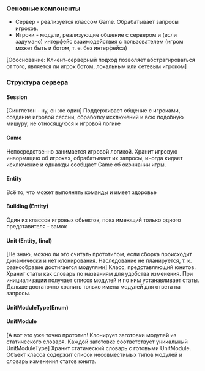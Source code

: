 ### Основные компоненты
- Сервер - реализуется классом Game. Обрабатывает запросы игроков.
- Игроки - модули, реализующие общение с сервером и (если задумано) интерфейс взаимодействия с пользователем (игром может быть и ботом, т. е. без интерфейса)

[Обоснование: Клиент-серверный подход позволяет абстрагироваться от того, является ли игрок ботом, локальным или сетевым игроком]
### Структура сервера
#### Session
[Синглетон - ну, он же один]
Поддерживает общение с игроками, создание игровой сессии, обработку исключений и всю подобную мишуру, не относящуюся к игровой логике
#### Game
Непосредственно занимается игровой логикой. Хранит игровую инвормацию об игроках, обрабатывает их запросы, иногда кидает исключение и однажды сообщает Game об окончании игры.
#### Entity
Всё то, что может выполнять команды и имеет здоровье
#### Building (Entity)
Один из классов игровых обьектов, пока имеющий только одного представителя - замок
#### Unit (Entity, final)
[Не знаю, можно ли это считать прототипом, если сборка происходит динамически и нет клонирования. Наследование не планируется, т. к. разнообразие достигается модулями]
Класс, представляющий юнитов. Хранит статы как словарь по названиям для удобства изменения. При инициализации получает список модулей и по ним устанавливает статы. Дальше достаточно хранить только имена модулей для ответа на запросы.
#### UnitModuleType(Enum)

#### UnitModule
[А вот это уже точно прототип! Клонирует заготовки модулей из статического словаря. Каждой заготовке соответствует уникальный UnitModuleType]
Хранит статический словарь с готовыми UnitModule. Объект класса содержит список несовместимых типов модулей и словарь изменения статов юнита.

